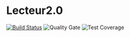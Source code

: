 # Lecteur2.0
[![Build Status](https://travis-ci.org/fanchoop/Lecteur2.0.svg?branch=master)](https://travis-ci.org/fanchoop/Lecteur2.0)
![Quality Gate](https://sonarcloud.io/api/project_badges/measure?project=Lecteur2.0&metric=alert_status)
![Test Coverage](https://sonarcloud.io/api/project_badges/measure?project=Lecteur2.0&metric=coverage)
